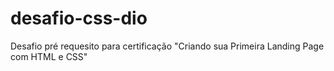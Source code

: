 # desafio-css-dio
Desafio pré requesito para certificação "Criando sua Primeira Landing Page com HTML e CSS" 
